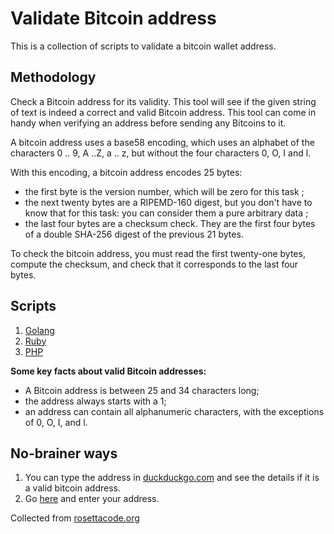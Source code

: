 # Validate Bitcoin address
This is a collection of scripts to validate a bitcoin wallet address.

## Methodology

Check a Bitcoin address for its validity. This tool will see if the given string of text is indeed a correct and valid Bitcoin address. This tool can come in handy when verifying an address before sending any Bitcoins to it.

A bitcoin address uses a base58 encoding, which uses an alphabet of the characters 0 .. 9, A ..Z, a .. z, but without the four characters 0, O, I and l.

With this encoding, a bitcoin address encodes 25 bytes:

* the first byte is the version number, which will be zero for this task ;
* the next twenty bytes are a RIPEMD-160 digest, but you don't have to know that for this task: you can consider them a pure arbitrary data ;
* the last four bytes are a checksum check. They are the first four bytes of a double SHA-256 digest of the previous 21 bytes.

To check the bitcoin address, you must read the first twenty-one bytes, compute the checksum, and check that it corresponds to the last four bytes.

## Scripts

1. [Golang](src/btc-validate.go)
1. [Ruby](src/src/btc-validate.rb)
1. [PHP](src/src/btc-validate.php)

**Some key facts about valid Bitcoin addresses:**

 * A Bitcoin address is between 25 and 34 characters long;
 * the address always starts with a 1;
 * an address can contain all alphanumeric characters, with the exceptions of 0, O, I, and l.

## No-brainer ways

 1. You can type the address in [duckduckgo.com](https://duckduckgo.com) and see the details if it is a valid bitcoin address.
 2. Go [here](https://thomas.vanhoutte.be/tools/validate-bitcoin-address.php) and enter your
    address.

Collected from [rosettacode.org](https://rosettacode.org/wiki/Bitcoin/address_validation#PHP)
